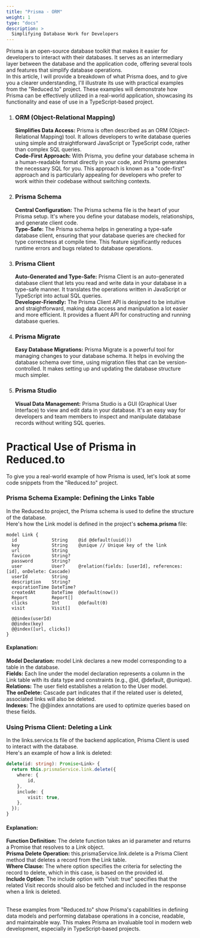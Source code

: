 ```yaml
---
title: "Prisma - ORM"
weight: 1
type: "docs"
description: >
  Simplifying Database Work for Developers
---
```


Prisma is an open-source database toolkit that makes it easier for developers to interact with their databases. It serves as an intermediary layer between the database and the application code, offering several tools and features that simplify database operations.  
In this article, I will provide a breakdown of what Prisma does, and to give you a clearer understanding, I'll illustrate its use with practical examples from the "Reduced.to" project. These examples will demonstrate how Prisma can be effectively utilized in a real-world application, showcasing its functionality and ease of use in a TypeScript-based project.

1. ### ORM (Object-Relational Mapping)  
   **Simplifies Data Access:** Prisma is often described as an ORM (Object-Relational Mapping) tool. It allows developers to write database queries using simple and straightforward JavaScript or TypeScript code, rather than complex SQL queries.  
   **Code-First Approach:** With Prisma, you define your database schema in a human-readable format directly in your code, and Prisma generates the necessary SQL for you. This approach is known as a "code-first" approach and is particularly appealing for developers who prefer to work within their codebase without switching contexts.
2. ### Prisma Schema  
   **Central Configuration:** The Prisma schema file is the heart of your Prisma setup. It's where you define your database models, relationships, and generate client code.  
   **Type-Safe:** The Prisma schema helps in generating a type-safe database client, ensuring that your database queries are checked for type correctness at compile time. This feature significantly reduces runtime errors and bugs related to database operations.
3. ### Prisma Client  
   **Auto-Generated and Type-Safe:** Prisma Client is an auto-generated database client that lets you read and write data in your database in a type-safe manner. It translates the operations written in JavaScript or TypeScript into actual SQL queries.  
   **Developer-Friendly:** The Prisma Client API is designed to be intuitive and straightforward, making data access and manipulation a lot easier and more efficient. It provides a fluent API for constructing and running database queries.
4. ### Prisma Migrate
   **Easy Database Migrations:** Prisma Migrate is a powerful tool for managing changes to your database schema. It helps in evolving the database schema over time, using migration files that can be version-controlled. It makes setting up and updating the database structure much simpler.
5. ### Prisma Studio
   **Visual Data Management:** Prisma Studio is a GUI (Graphical User Interface) to view and edit data in your database. It's an easy way for developers and team members to inspect and manipulate database records without writing SQL queries.

# Practical Use of Prisma in Reduced.to
To give you a real-world example of how Prisma is used, let's look at some code snippets from the "Reduced.to" project.

### Prisma Schema Example: Defining the Links Table
In the Reduced.to project, the Prisma schema is used to define the structure of the database.   
Here's how the Link model is defined in the project's **schema.prisma** file:

``` prisma
model Link {
  id             String    @id @default(uuid())
  key            String    @unique // Unique key of the link
  url            String
  favicon        String?
  password       String?
  user           User?     @relation(fields: [userId], references: [id], onDelete: Cascade)
  userId         String
  description    String?
  expirationTime DateTime?
  createdAt      DateTime  @default(now())
  Report         Report[]
  clicks         Int       @default(0)
  visit          Visit[]

  @@index(userId)
  @@index(key)
  @@index([url, clicks])
}
```
#### Explanation:
**Model Declaration:** model Link declares a new model corresponding to a table in the database.  
**Fields:** Each line under the model declaration represents a column in the Link table with its data type and constraints (e.g., @id, @default, @unique).  
**Relations:** The user field establishes a relation to the User model.  
**The onDelete:** Cascade part indicates that if the related user is deleted, associated links will also be deleted.  
**Indexes:** The @@index annotations are used to optimize queries based on these fields.

### Using Prisma Client: Deleting a Link
In the links.service.ts file of the backend application, Prisma Client is used to interact with the database.   
Here's an example of how a link is deleted:

``` typescript
delete(id: string): Promise<Link> {
  return this.prismaService.link.delete({
    where: {
        id,
    },
    include: {
        visit: true,
    },
  });
}
```

#### Explanation:
**Function Definition:** The delete function takes an id parameter and returns a Promise that resolves to a Link object.  
**Prisma Delete Operation:** this.prismaService.link.delete is a Prisma Client method that deletes a record from the Link table.  
**Where Clause:** The where option specifies the criteria for selecting the record to delete, which in this case, is based on the provided id.  
**Include Option**: The include option with "visit: true" specifies that the related Visit records should also be fetched and included in the response when a link is deleted.   
<br>


These examples from "Reduced.to" show Prisma's capabilities in defining data models and performing database operations in a concise, readable, and maintainable way. This makes Prisma an invaluable tool in modern web development, especially in TypeScript-based projects.